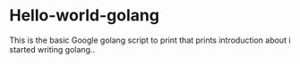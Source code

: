 # Hello-world-golang
This is the basic Google golang script to print that prints introduction about i started writing golang..
